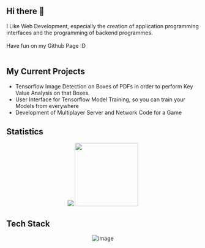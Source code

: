 ## Hi there 👋

I Like Web Development, especially the creation of application programming interfaces and the programming of backend programmes. <br><br>
Have fun on my Github Page :D
<br><br>

## My Current Projects
+   Tensorflow Image Detection on Boxes of PDFs in order to perform Key Value      Analysis on that Boxes.
+   User Interface for Tensorflow Model Training, so you can train your Models from everywhere
+   Development of Multiplayer Server and Network Code for a Game

## Statistics
<div id="layout" align="center">
  <img src="https://express-your-profile.vercel.app/api/top-langs?username=Muvels&show_icons=true&locale=en&layout=compact"/>
  <img style="height:165px" src="https://express-your-profile.vercel.app/api?username=Muvels&theme=light&hide_border=false&include_all_commits=true&count_private=true"/>
</div>

## Tech Stack
<div align="center">
  
![image](https://github.com/Muvels/Muvels/assets/58641436/dfcb3d29-61ba-4afc-8d6f-cf77d46a777e)
 
</div>

<!--
**Muvels/Muvels** is a ✨ _special_ ✨ repository because its `README.md` (this file) appears on your GitHub profile.

Here are some ideas to get you started:

- 🔭 I’m currently working on ...
- 🌱 I’m currently learning ...
- 👯 I’m looking to collaborate on ...
- 🤔 I’m looking for help with ...
- 💬 Ask me about ...
- 📫 How to reach me: ...
- 😄 Pronouns: ...
- ⚡ Fun fact: ...
-->
